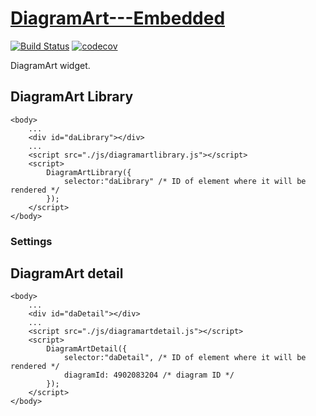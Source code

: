 # [DiagramArt---Embedded](https://github.com/SyntheticSpheres/DiagramArt---Embedded)

[![Build Status](https://travis-ci.org/SyntheticSpheres/DiagramArt---Embedded.svg?branch=master)](https://travis-ci.org/SyntheticSpheres/DiagramArt---Embedded)
[![codecov](https://codecov.io/gh/SyntheticSpheres/DiagramArt---Embedded/branch/master/graph/badge.svg)](https://codecov.io/gh/SyntheticSpheres/DiagramArt---Embedded)

DiagramArt widget.

## DiagramArt Library

```
<body>
    ...
    <div id="daLibrary"></div>
    ...
    <script src="./js/diagramartlibrary.js"></script>
    <script>
        DiagramArtLibrary({
            selector:"daLibrary" /* ID of element where it will be rendered */
        });
    </script>
</body>
```

### Settings

## DiagramArt detail

```
<body>
    ...
    <div id="daDetail"></div>
    ...
    <script src="./js/diagramartdetail.js"></script>
    <script>
        DiagramArtDetail({
            selector:"daDetail", /* ID of element where it will be rendered */
            diagramId: 4902083204 /* diagram ID */
        });
    </script>
</body>
```
